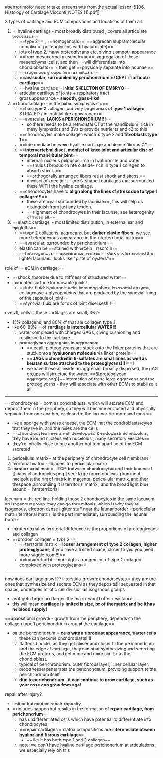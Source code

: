 #sensorimotor 
need to take screenshots from the actual lesson! 
![[06. Histology of Cartilage_Visconti_NOTES (1).pdf]]

3 types of cartilage and ECM compositions and locations of them all. 
1. ==hyaline cartilage - most broadly distributed , covers all articulate processes==
	- ==type 2== , ==homogenous==, ==aggrecan (supramolecular complex of proteoglycans with hyaluronate)==
	- lots of type 2, many proteoglycans etc, giving a smooth appearance 
	- ==from mesodermal mesenchyme==, aggregation of these mesenchymal cells, and then ==will differentiate into chondroblasts== + then get ==physically separate into lacunae.== 
	- ==isogenous groups form as mitosis== 
	- ==**avascular, surrounded by perichondrium EXCEPT in articular cartilage**==
	- ==hyaline cartilage = **initial SKELETON OF EMBRYO**==
	- articular cartilage of joints + respiratory tract 
	- gross appearance - **smooth, glass-like!**
2. ==fibrocartilage - in the pubic symphysis etc==
	- ==has type 2 collagen, but very large areas of **type 1 collagen**, STRIATED / interstitial like appearance== 
	- ==avascular, **LACKS a PERICHONDRIUM!!!**==
		- so there needs to be a retrodistal CT at the mandibulum, rich in many lymphatics and BVs to provide nutrients and o2 to this  
	- ==chondrocytes make collagen which is type 2 and **fibroblasts type 1**==
	- ==intermediate between hyaline cartilage and dense fibrous CT==
	- ==**intervertebral discs, menisci of knee joint and articular disc of temporal mandibular joint**==
		- internal: nucleus pulposus, irch in hyaluronate and water
		- ==anulus fibrosus on hte outside- rich in type 1 collagen to absorb shock.== 
		- ==orthogonally arr\anged fibers resist shock and stress.== 
		- menisci of knee joint - are C-shaped cartilages that surrounded these WITH the hyaline cartilage. 
	- ==chondrocytes have to **align along the lines of stress due to type 1 collagen!!!**==
		- these are ==all surrounded by lacunae==, this will help us distinguish from just any tendon. 
		- ==alignment of chondrocytes in their lacunae, see heterogenity of these all.== 
3. ==elastic cartilage. - most limited distribution, in external ear and epiglottis== 
	- ==type 2 collagens, aggrecans, but **darker elastic fibers**, we see more heterogenous appearance in the interterritorial matrix== 
	- ==avascular, surrounded by perichondrium== 
	- elastin can be ==stained with orcein , resorcin== 
	- ==heterogenous== appearance, we see ==dark circles around the lighter lacunae... looks like "plate of oysters"==

role of ==eCM in cartilage:== 
- ==shock absorber due to stiffness of structured water== 
- lubricated surface for movable joints! 
	- ==lube fluid: hyaluronic acid, immunoglobins, lysosomal enzyms, collagenase + glycoproteins that are produced by the synovial lining of the capsule of joint== 
	- ==synovial fluid are for dx of joint diseases!!!!== 

overall, cells in these cartilages are small, 3-5%
- 15% collagens, and 80% of that are collagen type 2. 
- like 60-80% = of **cartilage is intercellular WATER!!!**
	- water complexed with charged GAGs, giving cushioning and resilience to the cartilage 
	- proteoglycan aggregates in aggrecans: 
		- ==recall: proteoglycans are stuck onto the linker proteins that are stuck onto a **hyaluronan molecule** via linker protein== 
		- ==**GAGs = chondroitin 6-sulfates are small lines as well as keratan sulfate attached to the proteoglycans!!!!**==1
		- we have these all inside an aggrecan. broadly dispersed, the gAG groups will structure the water. 
==![[proteoglycan aggregate.png]]==
interaction of these large aggrecans and the proteoglycans - they will associate with other ECMs to stabilize it all! 



---

==chondrocytes = born as condrablasts, which will secrete ECM and deposit them in the periphery, so they will become enclosed and physically separate from one another, enclosed in the lacunar rim more and more== 
- like a sponge with swiss cheese, the ECM that the condroblasts/cytes that they live in, and the holes are the cells. 
- ==chrondrocytes have a well developped R endoplastmic reticulum, they have round nucleus with nucelolus , many secretory vesicles== 
- they're initially close to one another but torn apart bc of the ECM secreted 
1. pericellular matrix - at the periphery of chrondrocyte cell membrane 
2. territorial matrix - adjacent to pericellular matrix 
3. intraterritorial matrix - ECM between chondrocytes and their lacunae 
![[many chondrocytes.png]]
see: large round nucleus, prominent nucleolus, the rim of matrix in magenta, pericellular matrix, and then thespace surrounding it is territorial matrix , and the broad light blue around = intraterritorial

lacunum = the red line, holding these 2 chondrocytes in the same lacunum, an isogenous group. they can go thru mitosis, which is why they're isogenous. 
electron dense lighter stuff near the launar border = pericellular matrix 
territorial matrix, is the part immediately surrounding the lacunar border 
- intraterritorial vs territorial difference is the proportions of proteoglycans and collagen 
- ==prodom collagen = type 2== 
	- ==territorial matrix = **looser arrangement of type 2 collagen, higher proteoglycans**; if you have a limited space, closer to you you need more wiggle room!!!==
	- ==intraterritorial - more tight arrangement of type 2 collagen complexed with proteoglycans== 

---
how does cartilage grow??? 
interstitial growth: 
chondrocytes = they are the ones that synthesize and secrete ECM as they deposite!!! sequested in that space , undergoes mitotic cell division as isogenous groups 
- as it gets larger and larger, the matrix would offer resistance
- this will mean **cartilage is limited in size, bc of the matrix and bc it has no blood supply!**

==appositional growth - growth from the periphery, depends on the collagen type 1 perichrondrium around the cartilage== 
- on the perichondrium = **cells with a fibroblast appearance, flatter cells**
	- these can become chondroblasts!!!!
	- flattened nuclei, as they get closer and closer to the perichondrium and the edge of cartilage, they can start synthesizing and secreting the ECM proteins, and get more and more similar to the chondroblast. 
	- typical of perichrondrium: outer fibrous layer, inner cellular layer. 
	- blood vessel penetrates the perichondrium, providing support to the perichondrium itself. 
	- **due to perichondrium - it can continue to grow cartilage, such as your nose can grow from age!** 

repair after injury?
- limited but modest repair capacity 
- ==injuries happen but results in the formation of **repair cartilage, from perichondrium**==
	- has undifferentiated cells which have potential to differentiate into chondrocytes 
	- ==repair cartilages = matrix compositions are **intermediate btween hyaline and fibrous cartilage**==
		- ==like it has both type 1 and 2 collagen== 
	- note: we don't have hyaline cartilage perichondrium at articulations , we especially rely on this 